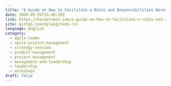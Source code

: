 ```yaml
---
title: "A Guide on How to Facilitate a Roles and Responsibilities Workshop"
date: 2020-09-26T15:46:20Z
link: https://hackernoon.com/a-guide-on-how-to-facilitate-a-roles-and-responsibilities-workshop-ftce3t6f?source=rss&utm_medium=RSS&utm_source=news.12bit.vn
site: github.com/dylang/node-rss
language: English
category:
  - agile-teams
  - agile-project-management
  - strategy-session
  - product-management
  - project-management
  - management-and-leadership
  - leadership
  - workshops
draft: false
---
```

